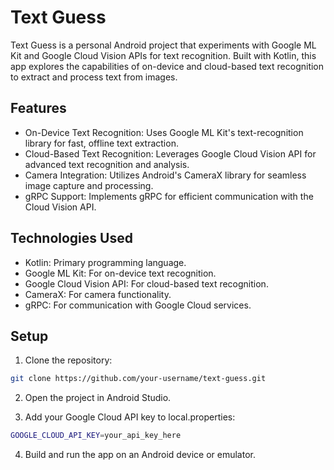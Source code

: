 # Text Guess

Text Guess is a personal Android project that experiments with Google ML Kit and Google Cloud Vision APIs for text recognition. Built with Kotlin, this app explores the capabilities of on-device and cloud-based text recognition to extract and process text from images.

## Features

- On-Device Text Recognition: Uses Google ML Kit's text-recognition library for fast, offline text extraction.
- Cloud-Based Text Recognition: Leverages Google Cloud Vision API for advanced text recognition and analysis.
- Camera Integration: Utilizes Android's CameraX library for seamless image capture and processing.
- gRPC Support: Implements gRPC for efficient communication with the Cloud Vision API.

## Technologies Used

- Kotlin: Primary programming language.
- Google ML Kit: For on-device text recognition.
- Google Cloud Vision API: For cloud-based text recognition.
- CameraX: For camera functionality.
- gRPC: For communication with Google Cloud services.

## Setup

1. Clone the repository:

```bash
git clone https://github.com/your-username/text-guess.git
```

2. Open the project in Android Studio.

3. Add your Google Cloud API key to local.properties:

```bash
GOOGLE_CLOUD_API_KEY=your_api_key_here
```

4. Build and run the app on an Android device or emulator.
